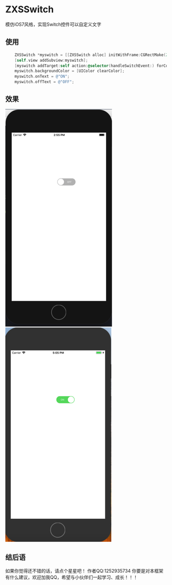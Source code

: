 # ZXSSwitch
模仿iOS7风格，实现Switch控件可以自定义文字

使用
--------

```Objective-C
    ZXSSwitch *myswitch = [[ZXSSwitch alloc] initWithFrame:CGRectMake(200, 200, 80, 31)];
    [self.view addSubview:myswitch];
    [myswitch addTarget:self action:@selector(handleSwitchEvent:) forControlEvents:UIControlEventValueChanged];
    myswitch.backgroundColor = [UIColor clearColor];
    myswitch.onText = @"ON";
    myswitch.offText = @"OFF";
```

效果
--------
![off](https://github.com/CoderZXS/ZXSSwitch/blob/master/ZXSSwitch1.png)
![on](https://github.com/CoderZXS/ZXSSwitch/blob/master/ZXSSwitch2.png)


结后语
--------
如果你觉得还不错的话，请点个星星吧！
作者QQ:1252935734 你要是对本框架有什么建议，欢迎加我QQ，希望与小伙伴们一起学习、成长！！！
